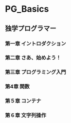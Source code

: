# PG_Basics
## 独学プログラマー
### 第一章 イントロダクション
### 第二章 さあ、始めよう！
### 第三章 プログラミング入門
### 第4章 関数
### 第５章 コンテナ
### 第６章 文字列操作
